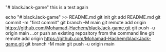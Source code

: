 "# blackJack-game" 
this is a test
again

echo "# blackJack-game" >> README.md
git init
git add README.md
git commit -m "first commit"
git branch -M main
git remote add origin https://github.com/Mohamad-Hachem/blackJack-game.git
git push -u origin main
…or push an existing repository from the command line
git remote add origin https://github.com/Mohamad-Hachem/blackJack-game.git
git branch -M main
git push -u origin main